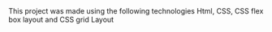 ##
This project was made using the following technologies
Html, CSS, CSS flex box layout and CSS grid Layout
